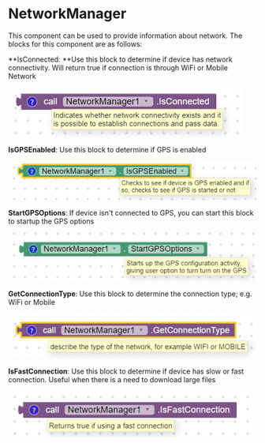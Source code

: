 # NetworkManager

This component can be used to provide information about network. The blocks for this component are as follows:

**IsConnected: **Use this block to determine if device has network connectivity. Will return true if connection is through WiFi or Mobile Network

![](/assets/networkMgr1.png)

**IsGPSEnabled**: Use this block to determine if GPS is enabled

![](/assets/networkMgr3.png)

**StartGPSOptions**: If device isn't connected to GPS, you can start this block to startup the GPS options

![](/assets/networkMgr2.png)

**GetConnectionType**: Use this block to determine the connection type; e.g. WiFi or Mobile

![](/assets/networkMgr4.png)

**IsFastConnection**: Use this block to determine if device has slow or fast connection. Useful when there is a need to download large files

![](/assets/networkMgr6.png)


